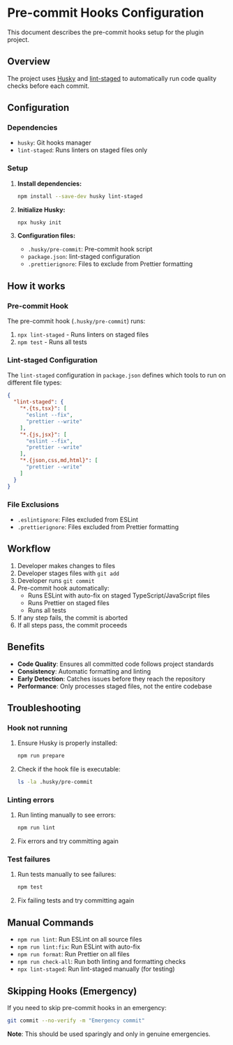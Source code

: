# Pre-commit Hooks Configuration

This document describes the pre-commit hooks setup for the plugin project.

## Overview

The project uses [Husky](https://typicode.github.io/husky/) and [lint-staged](https://github.com/okonet/lint-staged) to automatically run code quality checks before each commit.

## Configuration

### Dependencies

- `husky`: Git hooks manager
- `lint-staged`: Runs linters on staged files only

### Setup

1. **Install dependencies:**
   ```bash
   npm install --save-dev husky lint-staged
   ```

2. **Initialize Husky:**
   ```bash
   npx husky init
   ```

3. **Configuration files:**
   - `.husky/pre-commit`: Pre-commit hook script
   - `package.json`: lint-staged configuration
   - `.prettierignore`: Files to exclude from Prettier formatting

## How it works

### Pre-commit Hook

The pre-commit hook (`.husky/pre-commit`) runs:
1. `npx lint-staged` - Runs linters on staged files
2. `npm test` - Runs all tests

### Lint-staged Configuration

The `lint-staged` configuration in `package.json` defines which tools to run on different file types:

```json
{
  "lint-staged": {
    "*.{ts,tsx}": [
      "eslint --fix",
      "prettier --write"
    ],
    "*.{js,jsx}": [
      "eslint --fix",
      "prettier --write"
    ],
    "*.{json,css,md,html}": [
      "prettier --write"
    ]
  }
}
```

### File Exclusions

- `.eslintignore`: Files excluded from ESLint
- `.prettierignore`: Files excluded from Prettier formatting

## Workflow

1. Developer makes changes to files
2. Developer stages files with `git add`
3. Developer runs `git commit`
4. Pre-commit hook automatically:
   - Runs ESLint with auto-fix on staged TypeScript/JavaScript files
   - Runs Prettier on staged files
   - Runs all tests
5. If any step fails, the commit is aborted
6. If all steps pass, the commit proceeds

## Benefits

- **Code Quality**: Ensures all committed code follows project standards
- **Consistency**: Automatic formatting and linting
- **Early Detection**: Catches issues before they reach the repository
- **Performance**: Only processes staged files, not the entire codebase

## Troubleshooting

### Hook not running

1. Ensure Husky is properly installed:
   ```bash
   npm run prepare
   ```

2. Check if the hook file is executable:
   ```bash
   ls -la .husky/pre-commit
   ```

### Linting errors

1. Run linting manually to see errors:
   ```bash
   npm run lint
   ```

2. Fix errors and try committing again

### Test failures

1. Run tests manually to see failures:
   ```bash
   npm test
   ```

2. Fix failing tests and try committing again

## Manual Commands

- `npm run lint`: Run ESLint on all source files
- `npm run lint:fix`: Run ESLint with auto-fix
- `npm run format`: Run Prettier on all files
- `npm run check-all`: Run both linting and formatting checks
- `npx lint-staged`: Run lint-staged manually (for testing)

## Skipping Hooks (Emergency)

If you need to skip pre-commit hooks in an emergency:

```bash
git commit --no-verify -m "Emergency commit"
```

**Note**: This should be used sparingly and only in genuine emergencies.
